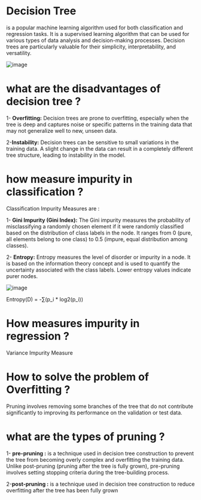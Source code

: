 # Decision Tree
is a popular machine learning algorithm used for both classification and regression tasks. It is a supervised learning algorithm that can be used for various types of data analysis and decision-making processes. Decision trees are particularly valuable for their simplicity, interpretability, and versatility.

![image](https://cdn-cashy-static-assets.lucidchart.com/lucidspark/marketing/blog/2020Q4/decision-tree/Decision-tree.png)


# what are the disadvantages of decision tree ?
1- **Overfitting:** Decision trees are prone to overfitting, especially when the tree is deep and captures noise or specific patterns in the training data that may not generalize well to new, unseen data.


2-**Instability:** Decision trees can be sensitive to small variations in the training data. A slight change in the data can result in a completely different tree structure, leading to instability in the model.


# how measure impurity in classification ?
Classification Impurity Measures are :

1- **Gini Impurity (Gini Index):** The Gini impurity measures the probability of misclassifying a randomly chosen element if it were randomly classified based on the distribution of class labels in the node. It ranges from 0 (pure, all elements belong to one class) to 0.5 (impure, equal distribution among classes).

2- **Entropy:** Entropy measures the level of disorder or impurity in a node. It is based on the information theory concept and is used to quantify the uncertainty associated with the class labels. Lower entropy values indicate purer nodes.

![image](https://aiplanet.com/blog/wp-content/uploads/2021/04/Entropy_3.png)


Entropy(D) = -∑(p_i * log2(p_i))


# How measures impurity in regression ?

Variance Impurity Measure

# How to solve the problem of Overfitting ?
Pruning involves removing some branches of the tree that do not contribute significantly to improving its performance on the validation or test data.

# what are the types of pruning ?
1- **pre-pruning :** is a technique used in decision tree construction to prevent the tree from becoming overly complex and overfitting the training data. Unlike post-pruning (pruning after the tree is fully grown), pre-pruning involves setting stopping criteria during the tree-building process.

2-**post-pruning :** is a technique used in decision tree construction to reduce overfitting after the tree has been fully grown







